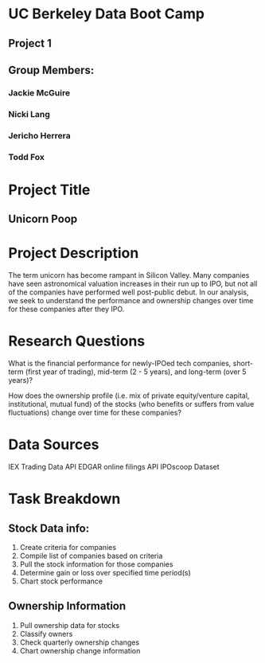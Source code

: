 # UC Berkeley Data Boot Camp 
## Project 1

## Group Members:
### Jackie McGuire
### Nicki Lang
### Jericho Herrera
### Todd Fox

# Project Title
## Unicorn Poop

# Project Description
The term unicorn has become rampant in Silicon Valley. 
Many companies have seen astronomical valuation increases in their run up to IPO, but not all of the companies have performed well post-public debut. 
In our analysis, we seek to understand the performance and ownership changes over time for these companies after they IPO. 

# Research Questions
What is the financial performance for newly-IPOed tech companies, short-term (first year of trading), mid-term (2 - 5 years), 
and long-term (over 5 years)?

How does the ownership profile (i.e. mix of private equity/venture capital, institutional, mutual fund) of the stocks (who benefits or suffers from value fluctuations) change over time for these companies?

# Data Sources
IEX Trading Data API
EDGAR online filings API
IPOscoop Dataset




# Task Breakdown
## Stock Data info:
1)	Create criteria for companies
2)	Compile list of companies based on criteria
3)	Pull the stock information for those companies
4)	Determine gain or loss over specified time period(s)
5)	Chart stock performance

## Ownership Information 
1)	Pull ownership data for stocks
2)	Classify owners
3)	Check quarterly ownership changes
4)	Chart ownership change information
